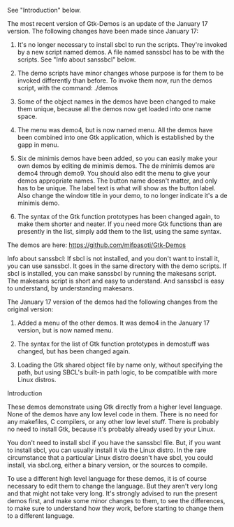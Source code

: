 See "Introduction" below.

The most recent version of Gtk-Demos is an update of the January 17 version.  The following changes have been made since January 17:

1. It's no longer necessary to install sbcl to run the scripts.  They're invoked by a new script named demos.  A file named sanssbcl has to be with the scripts.  See "Info about sanssbcl" below.

2. The demo scripts have minor changes whose purpose is for them to be invoked differently than before.  To invoke them now, run the demos script, with the command: ./demos

3. Some of the object names in the demos have been changed to make them unique, because all the demos now get loaded into one name space.

4. The menu was demo4, but is now named menu.  All the demos have been combined into one Gtk application, which is established by the gapp in menu.

5. Six de minimis demos have been added, so you can easily make your own demos by editing de minimis demos.  The de minimis demos are demo4 through demo9.  You should also edit the menu to give your demos appropriate names.  The button name doesn't matter, and only has to be unique.  The label text is what will show as the button label.  Also change the window title in your demo, to no longer indicate it's a de minimis demo.

6. The syntax of the Gtk function prototypes has been changed again, to make them shorter and neater.  If you need more Gtk functions than are presently in the list, simply add them to the list, using the same syntax.


The demos are here:   https://github.com/mifpasoti/Gtk-Demos


Info about sanssbcl:  If sbcl is not installed, and you don't want to install it, you can use sanssbcl.  It goes in the same directory with the demo scripts.  If sbcl is installed, you can make sanssbcl by running the makesans script.  The makesans script is short and easy to understand.  And sanssbcl is easy to understand, by understanding makesans.


The January 17 version of the demos had the following changes from the original version:

1. Added a menu of the other demos.  It was demo4 in the January 17 version, but is now named menu.

2. The syntax for the list of Gtk function prototypes in demostuff was changed, but has been changed again.

3. Loading the Gtk shared object file by name only, without specifying the path, but using SBCL's built-in path logic, to be compatible with more Linux distros.


Introduction

These demos demonstrate using Gtk directly from a higher level language.  None of the demos have any low level code in them.  There is no need for any makefiles, C compilers, or any other low level stuff.  There is probably no need to install Gtk, because it's probably already used by your Linux.

You don't need to install sbcl if you have the sanssbcl file.  But, if you want to install sbcl, you can usually install it via the Linux distro.  In the rare circumstance that a particular Linux distro doesn't have sbcl, you could install, via sbcl.org, either a binary version, or the sources to compile.

To use a different high level language for these demos, it is of course necessary to edit them to change the language.  But they aren't very long and that might not take very long.  It's strongly advised to run the present demos first, and make some minor changes to them, to see the differences, to make sure to understand how they work, before starting to change them to a different language.
